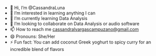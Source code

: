 - 👋 Hi, I’m @CassandraLuna
- 👀 I’m interested in learning anything I can
- 🌱 I’m currently learning Data Analysis
- 💞️ I’m looking to collaborate on Data Analysis or audio software
- 📫 How to reach me cassandralvargascampuzano@gmail.com
- 😄 Pronouns: She/Her
- ⚡ Fun fact: You can add coconut Greek yoghurt to spicy curry for an incredible blend of flavors

<!---
CassandraLuna/CassandraLuna is a ✨ special ✨ repository because its `README.md` (this file) appears on your GitHub profile.
You can click the Preview link to take a look at your changes.
--->
